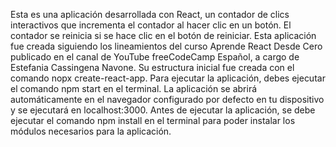 Esta es una aplicación desarrollada con React, un contador de clics interactivos que incrementa el contador al hacer clic en un botón. El contador se reinicia si se hace clic en el botón de reiniciar.
Esta aplicación fue creada siguiendo los lineamientos del curso Aprende React Desde Cero publicado en el canal de YouTube freeCodeCamp Español, a cargo de Estefania Cassingena Navone. Su estructura inicial fue creada con el comando nopx create-react-app. Para ejecutar la aplicación, debes ejecutar el comando npm start en el terminal. La aplicación se abrirá automáticamente en el navegador configurado por defecto en tu dispositivo y se ejecutará en localhost:3000. Antes de ejecutar la aplicación, se debe ejecutar el comando npm install en el terminal para poder instalar los módulos necesarios para la aplicación.

